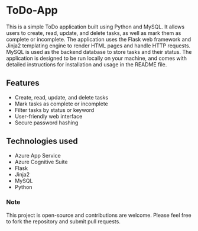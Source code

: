 # ToDo-App
This is a simple ToDo application built using Python and MySQL. It allows users to create, read, update, and delete tasks, as well as mark them as complete or incomplete. The application uses the Flask web framework and Jinja2 templating engine to render HTML pages and handle HTTP requests. MySQL is used as the backend database to store tasks and their status. The application is designed to be run locally on your machine, and comes with detailed instructions for installation and usage in the README file.

## Features

- Create, read, update, and delete tasks
- Mark tasks as complete or incomplete
- Filter tasks by status or keyword
- User-friendly web interface
- Secure password hashing

## Technologies used
- Azure App Service
- Azure Cognitive Suite
- Flask
- Jinja2
- MySQL
- Python

### Note
This project is open-source and contributions are welcome. Please feel free to fork the repository and submit pull requests.
